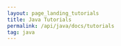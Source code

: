 ```yaml
---
layout: page_landing_tutorials
title: Java Tutorials
permalink: /api/java/docs/tutorials
tag: java
---
```




